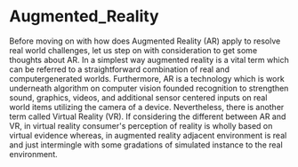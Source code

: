 # Augmented_Reality

Before moving on with how does Augmented Reality (AR) apply to resolve real world challenges,
let us step on with consideration to get some thoughts about AR. In a simplest way augmented
reality is a vital term which can be referred to a straightforward combination of real and computergenerated worlds. Furthermore, AR is a technology which is work underneath algorithm on
computer vision founded recognition to strengthen sound, graphics, videos, and additional sensor
centered inputs on real world items utilizing the camera of a device. Nevertheless, there is another
term called Virtual Reality (VR). If considering the different between AR and VR, in virtual reality
consumer's perception of reality is wholly based on virtual evidence whereas, in augmented reality
adjacent environment is real and just intermingle with some gradations of simulated instance to
the real environment.
